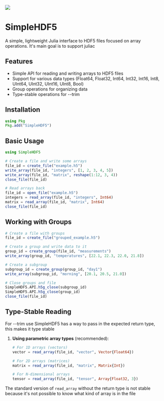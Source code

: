 <!-- [![Build Status](https://github.com/gbaraldi/SimpleHDF5.jl/actions/workflows/CI.yml/badge.svg?branch=main)](https://github.com/gbaraldi/SimpleHDF5.jl/actions/workflows/CI.yml?query=branch%3Amain) -->
[![](https://img.shields.io/badge/docs-dev-blue.svg)](https://gbaraldi.github.io/SimpleHDF5.jl/dev/)

# SimpleHDF5

A simple, lightweight Julia interface to HDF5 files focused on array operations.
It's main goal is to support juliac

## Features

- Simple API for reading and writing arrays to HDF5 files
- Support for various data types (Float64, Float32, Int64, Int32, Int16, Int8, UInt64, UInt32, UInt16, UInt8, Bool)
- Group operations for organizing data
- Type-stable operations for --trim

## Installation

```julia
using Pkg
Pkg.add("SimpleHDF5")
```

## Basic Usage

```julia
using SimpleHDF5

# Create a file and write some arrays
file_id = create_file("example.h5")
write_array(file_id, "integers", [1, 2, 3, 4, 5])
write_array(file_id, "matrix", reshape(1:12, 3, 4))
close_file(file_id)

# Read arrays back
file_id = open_file("example.h5")
integers = read_array(file_id, "integers", Int64)
matrix = read_array(file_id, "matrix", Int64)
close_file(file_id)
```

## Working with Groups

```julia
# Create a file with groups
file_id = create_file("grouped_example.h5")

# Create a group and write data to it
group_id = create_group(file_id, "measurements")
write_array(group_id, "temperatures", [22.1, 22.3, 22.0, 21.8])

# Create a subgroup
subgroup_id = create_group(group_id, "day1")
write_array(subgroup_id, "morning", [20.1, 20.5, 21.0])

# Close groups and file
SimpleHDF5.API.h5g_close(subgroup_id)
SimpleHDF5.API.h5g_close(group_id)
close_file(file_id)
```

## Type-Stable Reading

For --trim use SimpleHDF5 has a way to pass in the expected return type, this makes it type stable

1. **Using parametric array types** (recommended):
   ```julia
   # For 1D arrays (vectors)
   vector = read_array(file_id, "vector", Vector{Float64})

   # For 2D arrays (matrices)
   matrix = read_array(file_id, "matrix", Matrix{Int})

   # For N-dimensional arrays
   tensor = read_array(file_id, "tensor", Array{Float32, 3})
   ```

The standard version of `read_array` without the return type is not stable because it's not possible to know what kind of array is in the file

